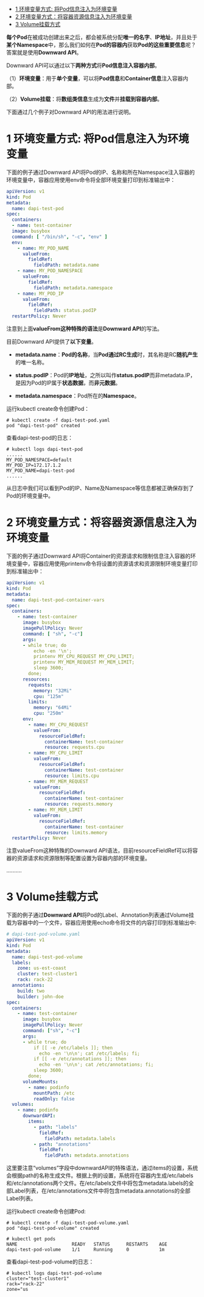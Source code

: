 
<!-- @import "[TOC]" {cmd="toc" depthFrom=1 depthTo=6 orderedList=false} -->

<!-- code_chunk_output -->

- [1 环境变量方式: 将Pod信息注入为环境变量](#1-环境变量方式-将pod信息注入为环境变量)
- [2 环境变量方式：将容器资源信息注入为环境变量](#2-环境变量方式将容器资源信息注入为环境变量)
- [3 Volume挂载方式](#3-volume挂载方式)

<!-- /code_chunk_output -->

**每个Pod**在被成功创建出来之后，都会被系统分配**唯一的名字**、**IP地址**，并且处于**某个Namespace**中，那么我们如何在**Pod的容器内**获取**Pod的这些重要信息**呢？答案就是使用**Downward API**。

Downward API可以通过以下**两种方式**将**Pod信息注入容器内部**。

（1）**环境变量**：用于**单个变量**，可以将**Pod信息**和**Container信息**注入容器内部。

（2）**Volume挂载**：将**数组类信息**生成为**文件**并**挂载到容器内部**。

下面通过几个例子对Downward API的用法进行说明。

# 1 环境变量方式: 将Pod信息注入为环境变量

下面的例子通过Downward API将Pod的IP、名称和所在Namespace注入容器的环境变量中，容器应用使用env命令将全部环境变量打印到标准输出中：

```yaml
apiVersion: v1
kind: Pod
metadata:
  name: dapi-test-pod
spec:
  containers:
  - name: test-container
  image: busybox
  command: [ "/bin/sh", "-c", "env" ]
  env:
    - name: MY_POD_NAME
      valueFrom:
        fieldRef:
          fieldPath: metadata.name
    - name: MY_POD_NAMESPACE
      valueFrom:
        fieldRef:
          fieldPath: metadata.namespace
    - name: MY_POD_IP
      valueFrom:
        fieldRef:
          fieldPath: status.podIP
  restartPolicy: Never
```

注意到上面**valueFrom这种特殊的语法**是**Downward API**的写法。

目前Downward API提供了**以下变量**。

- **metadata.name**：**Pod的名称**，当**Pod通过RC生成**时，其名称是RC**随机产生**的唯一名称。

- **status.podIP**：Pod的**IP地址**，之所以叫作**status.podIP**而非metadata.IP，是因为Pod的IP属于**状态数据**，而**非元数据**。

- **metadata.namespace**：Pod所在的**Namespace**。

运行kubectl create命令创建Pod：

```
# kubectl create -f dapi-test-pod.yaml
pod "dapi-test-pod" created
```

查看dapi-test-pod的日志：

```
# kubectl logs dapi-test-pod
......
MY_POD_NAMESPACE=default
MY_POD_IP=172.17.1.2
MY_POD_NAME=dapi-test-pod
......
```

从日志中我们可以看到Pod的IP、Name及Namespace等信息都被正确保存到了Pod的环境变量中。

# 2 环境变量方式：将容器资源信息注入为环境变量

下面的例子通过Downward API将Container的资源请求和限制信息注入容器的环境变量中，容器应用使用printenv命令将设置的资源请求和资源限制环境变量打印到标准输出中：

```yaml
apiVersion: v1
kind: Pod
metadata:
  name: dapi-test-pod-container-vars 
spec:
  containers:
    - name: test-container
      image: busybox
      imagePullPolicy: Never
      command: [ "sh", "-c"]
      args:
      - while true; do
          echo -en '\n';
          printenv MY_CPU_REQUEST MY_CPU_LIMIT;
          printenv MY_MEM_REQUEST MY_MEM_LIMIT;
          sleep 3600;
        done;
      resources:
        requests:
          memory: "32Mi"
          cpu: "125m"
        limits:
          memory: "64Mi"
          cpu: "250m"
      env:
        - name: MY_CPU_REQUEST
          valueFrom:
            resourceFieldRef:
              containerName: test-container
              resource: requests.cpu
        - name: MY_CPU_LIMIT
          valueFrom:
            resourceFieldRef:
              containerName: test-container
              resource: limits.cpu
        - name: MY_MEM_REQUEST
          valueFrom:
            resourceFieldRef:
              containerName: test-container
              resource: requests.memory
        - name: MY_MEM_LIMIT
          valueFrom:
            resourceFieldRef:
              containerName: test-container
              resource: limits.memory
  restartPolicy: Never
```

注意valueFrom这种特殊的Downward API语法，目前resourceFieldRef可以将容器的资源请求和资源限制等配置设置为容器内部的环境变量。

..........

# 3 Volume挂载方式

下面的例子通过**Downward API**将Pod的Label、Annotation列表通过Volume挂载为容器中的一个文件，容器应用使用echo命令将文件的内容打印到标准输出中:

```yaml
# dapi-test-pod-volume.yaml
apiVersion: v1 
kind: Pod 
metadata:
  name: dapi-test-pod-volume
  labels:
    zone: us-est-coast
    cluster: test-cluster1
    rack: rack-22
  annotations:
    build: two
    builder: john-doe
spec:
  containers:
    - name: test-container
      image: busybox
      imagePullPolicy: Never
      command: ["sh", "-c"]
      args:
      - while true; do
          if [[ -e /etc/labels ]]; then
            echo -en '\n\n'; cat /etc/labels; fi;
          if [[ -e /etc/annotations ]]; then
            echo -en '\n\n'; cat /etc/annotations; fi;
          sleep 3600;
        done;
      volumeMounts:
        - name: podinfo
          mountPath: /etc
          readOnly: false
  volumes:
    - name: podinfo
      downwardAPI:
        items:
          - path: "labels"
            fieldRef:
              fieldPath: metadata.labels
          - path: "annotations"
            fieldRef:
              fieldPath: metadata.annotations 
```

这里要注意“volumes”字段中downwardAPI的特殊语法，通过items的设置，系统会根据path的名称生成文件。根据上例的设置，系统将在容器内生成/etc/labels和/etc/annotations两个文件。在/etc/labels文件中将包含metadata.labels的全部Label列表，在/etc/annotations文件中将包含metadata.annotations的全部Label列表。

运行kubectl create命令创建Pod:

```
# kubectl create -f dapi-test-pod-volume.yaml
pod "dapi-test-pod-volume" created

# kubectl get pods
NAME                    READY   STATUS      RESTARTS    AGE
dapi-test-pod-volume    1/1     Running     0           1m
```

查看dapi\-test\-pod\-volume的日志：

```
# kubectl logs dapi-test-pod-volume
cluster="test-cluster1"
rack="rack-22"
zone="us
```